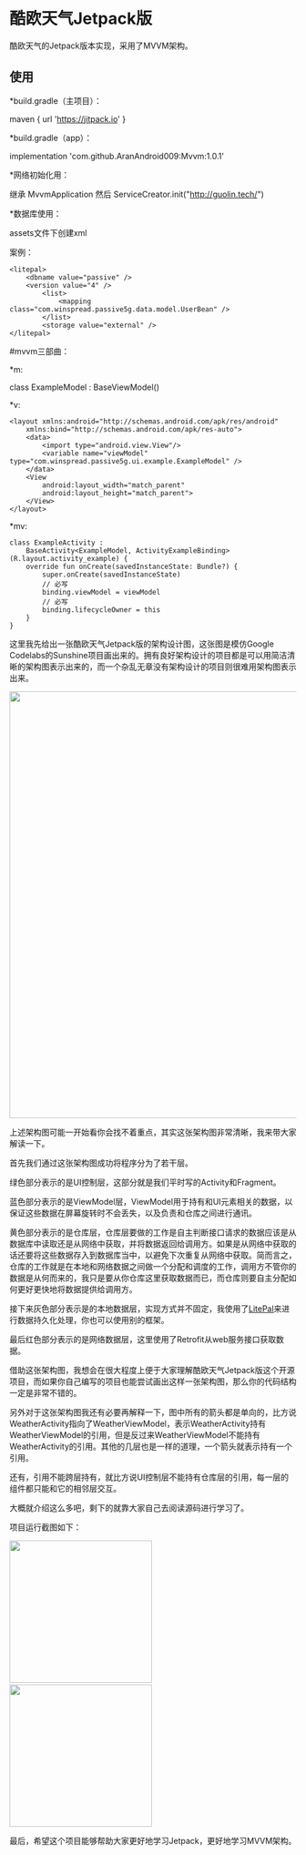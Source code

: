 # 酷欧天气Jetpack版
酷欧天气的Jetpack版本实现，采用了MVVM架构。

## 使用

*build.gradle（主项目）：

maven { url 'https://jitpack.io' }

*build.gradle（app）：

implementation 'com.github.AranAndroid009:Mvvm:1.0.1'

*网络初始化用：

继承 MvvmApplication 然后 ServiceCreator.init("http://guolin.tech/")

*数据库使用：

assets文件下创建xml

案例：
```
<litepal>
    <dbname value="passive" />
    <version value="4" />
        <list>
            <mapping class="com.winspread.passive5g.data.model.UserBean" />   
        </list>
        <storage value="external" />
</litepal>
```
#mvvm三部曲：

*m:

class ExampleModel : BaseViewModel()

*v:
```
<layout xmlns:android="http://schemas.android.com/apk/res/android"
    xmlns:bind="http://schemas.android.com/apk/res-auto">
    <data>
        <import type="android.view.View"/>
        <variable name="viewModel" type="com.winspread.passive5g.ui.example.ExampleModel" />
    </data>
    <View
        android:layout_width="match_parent"
        android:layout_height="match_parent">
    </View>
</layout>
```
*mv:
```
class ExampleActivity :
    BaseActivity<ExampleModel, ActivityExampleBinding>(R.layout.activity_example) {
    override fun onCreate(savedInstanceState: Bundle?) {
        super.onCreate(savedInstanceState)
        // 必写
        binding.viewModel = viewModel
        // 必写
        binding.lifecycleOwner = this
    }
}
```

这里我先给出一张酷欧天气Jetpack版的架构设计图，这张图是模仿Google Codelabs的Sunshine项目画出来的。拥有良好架构设计的项目都是可以用简洁清晰的架构图表示出来的，而一个杂乱无章没有架构设计的项目则很难用架构图表示出来。

<img src="https://raw.githubusercontent.com/guolindev/coolweatherjetpack/master/images/architecture.jpg" width="750" />

上述架构图可能一开始看你会找不着重点，其实这张架构图非常清晰，我来带大家解读一下。

首先我们通过这张架构图成功将程序分为了若干层。

绿色部分表示的是UI控制层，这部分就是我们平时写的Activity和Fragment。

蓝色部分表示的是ViewModel层，ViewModel用于持有和UI元素相关的数据，以保证这些数据在屏幕旋转时不会丢失，以及负责和仓库之间进行通讯。

黄色部分表示的是仓库层，仓库层要做的工作是自主判断接口请求的数据应该是从数据库中读取还是从网络中获取，并将数据返回给调用方。如果是从网络中获取的话还要将这些数据存入到数据库当中，以避免下次重复从网络中获取。简而言之，仓库的工作就是在本地和网络数据之间做一个分配和调度的工作，调用方不管你的数据是从何而来的，我只是要从你仓库这里获取数据而已，而仓库则要自主分配如何更好更快地将数据提供给调用方。

接下来灰色部分表示是的本地数据层，实现方式并不固定，我使用了<a href="https://github.com/LitePalFramework/LitePal" target="_blank">LitePal</a>来进行数据持久化处理，你也可以使用别的框架。

最后红色部分表示的是网络数据层，这里使用了Retrofit从web服务接口获取数据。

借助这张架构图，我想会在很大程度上便于大家理解酷欧天气Jetpack版这个开源项目，而如果你自己编写的项目也能尝试画出这样一张架构图，那么你的代码结构一定是非常不错的。

另外对于这张架构图我还有必要再解释一下，图中所有的箭头都是单向的，比方说WeatherActivity指向了WeatherViewModel，表示WeatherActivity持有WeatherViewModel的引用，但是反过来WeatherViewModel不能持有WeatherActivity的引用。其他的几层也是一样的道理，一个箭头就表示持有一个引用。

还有，引用不能跨层持有，就比方说UI控制层不能持有仓库层的引用，每一层的组件都只能和它的相邻层交互。

大概就介绍这么多吧，剩下的就靠大家自己去阅读源码进行学习了。

项目运行截图如下：

<img src="https://raw.githubusercontent.com/guolindev/coolweatherjetpack/master/images/Screenshot_1.png" width="250" />&nbsp;&nbsp;&nbsp;&nbsp; &nbsp;&nbsp;&nbsp;&nbsp; &nbsp;&nbsp;<img src="https://raw.githubusercontent.com/guolindev/coolweatherjetpack/master/images/Screenshot_2.png" width="250" />

最后，希望这个项目能够帮助大家更好地学习Jetpack，更好地学习MVVM架构。



